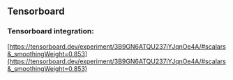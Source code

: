 
## Tensorboard
  ### Tensorboard integration:
  [https://tensorboard.dev/experiment/3B9GN6ATQU237iYJqnOe4A/#scalars&_smoothingWeight=0.853](https://tensorboard.dev/experiment/3B9GN6ATQU237iYJqnOe4A/#scalars&_smoothingWeight=0.853)
